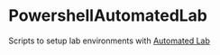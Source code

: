 # PowershellAutomatedLab
Scripts to setup lab environments with [Automated Lab](https://automatedlab.org/en/latest/)